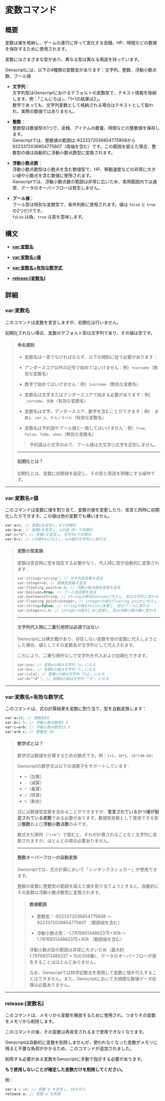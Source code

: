 # 変数コマンド

## 概要

変数は値を格納し、ゲームの進行に伴って変化する金銭、HP、時間などの数値を保存するために使用されます。

変数にはさまざまな型があり、異なる型は異なる用途を持っています。

Genscriptには、以下の4種類の変数型があります：文字列、整数、浮動小数点数、ブール値

- **文字列**：  
  文字列型はGenscriptにおけるデフォルトの変数型で、テキスト情報を格納します。例：「こんにちは」、「1+1の結果は2」。  
  数字であっても、文字列変数として格納される場合はテキストとして扱われ、実際の数値ではありません。

- **整数**：  
  整数型は数値型の1つで、金銭、アイテムの数量、時間などの整数値を保存します。  
  Genscriptでは、整数値の範囲は-9223372036854775808から9223372036854775807（両端を含む）です。この範囲を超えた場合、整数型の値は自動的に浮動小数点数型に変換されます。

- **浮動小数点数**：  
  浮動小数点数型は小数点を含む数値型で、HP、移動速度などの非常に大きい値や小数点を含む数値に使用されます。  
  Genscriptでは、浮動小数点数の範囲は非常に広いため、実用範囲内では通常、データのオーバーフローは発生しません。

- **ブール値**：  
  ブール型は特別な変数型で、条件判断に使用されます。値は `false` と `true` の2つだけです。  
  `false` は偽、`true` は真を意味します。

## 構文  

- **[var:変数名](#var変数名)**

- **[var:変数名=値](#var変数名値)**

- **[var:変数名=有効な数学式](#var変数名有効な数学式)**

- **[release:[変数名]](#release変数名)**

## 詳細

### **var:変数名**

このコマンドは変数を宣言しますが、初期化は行いません。

初期化されない場合、変数のデフォルト型は文字列であり、その値は空です。

> #### **命名規則**
>
> - 変数名は一意でなければならず、以下の規則に従う必要があります：  
> - アンダースコア以外の記号で始めてはいけません：例）`+varname`（無効な変数名）
>
> - 数字で始めてはいけません：例）`1varname`（無効な変数名）
>
> - 変数名は文字またはアンダースコアで始まる必要があります：例）`_varname`、`変数`（有効な変数名）
>
> - 変数名は文字、アンダースコア、数字を含むことができます：例）`_変数1`、`var_1`、`チルノ９バカ`（有効な変数名）  
>
> - 変数名は予約語やブール値と一致してはいけません：例）`true`、`False`、`TuRe`、`when`（無効な変数名）
>
>> 予約語は小文字のみで、ブール値は大文字小文字を区別しません。
>
> ---
>
> #### **初期化とは？**  
>
> 初期化とは、変数に初期値を設定し、その型と用途を明確にする操作です。

---

### **var:変数名=値**

このコマンドは変数に値を割り当て、変数の値を変更したり、宣言と同時に初期化したりできます。この値は他の変数でも構いません。

```gs
var:a=0; // 変数aを宣言し、0で初期化
var:b=a; // 変数bを宣言し、aの値（0）で初期化
var:c="c"; // 変数cを宣言し、文字列cで初期化
var:b=c; // cの値をbに代入し、bの値が文字列cに変わる
```  

> #### **変数の型変換**
> 
> 変数は宣言時に型を指定する必要がなく、代入時に型が自動的に変換されます：
>
> ```gs
> var:string="string"; // 文字列型変数を宣言
> var:integer=0; // 整数型変数を宣言
> var:floating_point=0.0; // 浮動小数点数型変数を宣言
> var:boolean=true; // ブール型変数を宣言
> var:boolean=string; // stringの値をbooleanに代入し、型は文字列に変わる
> var:floating_point=integer; // integerの値をfloating_pointに代入し、型は整数に変わる
> var:string=false; // stringの値をfalseに変更し、型はブールに変わる
> var:integer=1.0; // integerの値を1.0に変更し、型は浮動小数点数に変わる
> ```
>
> ---
>
> #### **文字列代入時に二重引用符は必須ではない**
>
> Genscriptには構文糖があり、存在しない変数を他の変数に代入しようとした場合、値としてその変数名が文字列として代入されます。
> 
> これにより、二重引用符なしで文字列を代入および初期化できます。
>
> ```gs
> var:a=a; // 変数aの値は文字列「a」になる
> var:b=c; // 変数bの値は文字列「c」になる
> var:c={a}; // 変数cの値は文字列「{a}」になる
> var:d=""d""; // 変数dの値は文字列「"d"」になる
> ```

---

### **var:変数名=有効な数学式**

このコマンドは、式の計算結果を変数に割り当て、型を自動変換します：

```gs
var:a=10; // 整数型10
var:b=5.5; // 浮動小数点数型5.5
var:c=a+b; // 浮動小数点数型15.5
var:a=b-c; // 整数型-10
```

> #### **数学式とは？**
>
> 数学式は数値を計算するための数式です。例：`1+1`、`10*5`、`10*(90-80)`
>    
> Genscriptの数学式は以下の演算子をサポートしています：
> - `+`（加算）
> - `-`（減算）
> - `*`（乗算）
> - `/`（除算）
> - `%`（剰余）  
>  
> 式には数値型変数を含めることができますが、**宣言されているかつ値が設定されている変数**である必要があります。数値型変数として使用できる型は**整数**および**浮動小数点数**のみです。
>  
> 
> 数式を引用符（`"c+b"`）で囲むと、それが計算されることなく文字列に変換されますが、ほとんどの場合必要ありません。  
>  
> ---
>
> #### **整数オーバーフローの自動変換**
>
> Genscriptでは、式の計算において「シンタックスシュガー」が使用できます。
>
> 整数の変数に整数型の範囲を超えた値を割り当てようとすると、自動的にその変数は浮動小数点数型に変換されます。
>
>> #### **数値範囲**
>>
>> - 整数型：-9223372036854775808 〜 9223372036854775807 （範囲端を含む）
>>  
>> - 浮動小数点型：-1.79769313486237E+308 〜 1.79769313486237E+308 （範囲端を含む）  
>>  
>> 浮動小数点型の範囲は非常に大きいため（最大約1.79769313486237 × 10の308乗）、データのオーバーフローが発生することはほとんどありません。  
>>  
>> なお、Genscriptでは科学記数法を使用して変数に値を代入することはできません。また、Genscriptにおいて大規模な数値データ処理は必要ありません。
  
---

### **release:[変数名]**

このコマンドは、メモリから変数を解放するために使用され、つまりその変数をメモリから削除します。

このコマンドの後、その変数は再宣言されるまで使用できなくなります。

Genscriptは自動的に変数を削除しませんが、使われなくなった変数がメモリに残ると不要な負荷がかかるため、このコマンドが追加されました。

削除する必要がある変数をGenscriptに手動で指示する必要があります。

**もう使用しないことが確定した変数だけを削除してください。**

例：

```gs
var:a = 10; // 変数'a'を宣言し、10を代入
release:a; // 変数'a'を削除
```